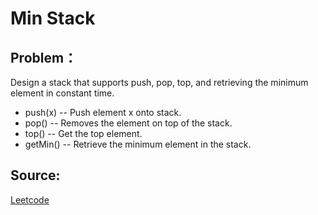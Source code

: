# Min Stack

## Problem：

<div class="question-content">
 <p>
 </p>
 <p>
  Design a stack that supports push, pop, top, and retrieving the minimum element in constant time.
 </p>
 <ul>
  <li>
   push(x) -- Push element x onto stack.
  </li>
  <li>
   pop() -- Removes the element on top of the stack.
  </li>
  <li>
   top() -- Get the top element.
  </li>
  <li>
   getMin() -- Retrieve the minimum element in the stack.
  </li>
 </ul>
</div>


## Source:
[Leetcode](https://leetcode.com/problems/min-stack/)
